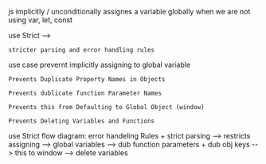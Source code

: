 js implicitly / unconditionally assignes a variable globally when we are not using var, let, const


use Strict --> 

    stricter parsing and error handling rules

use case
    prevernt implicitly assigning to global variable
    
    Prevents Duplicate Property Names in Objects

    Prevents dublicate function Parameter Names

    Prevents this from Defaulting to Global Object (window)

    Prevents Deleting Variables and Functions


use Strict flow diagram:
    error handeling Rules + strict parsing --> restricts assigning --> global variables --> dub function parameters + dub obj keys --> this to window --> delete variables